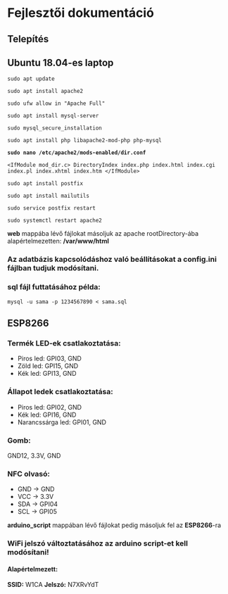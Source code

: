 # Fejlesztői dokumentáció
## Telepítés
## Ubuntu 18.04-es laptop
`sudo apt update`

`sudo apt install apache2`

`sudo ufw allow in "Apache Full"`

`sudo apt install mysql-server`

`sudo mysql_secure_installation`

`sudo apt install php libapache2-mod-php php-mysql`

**`sudo nano /etc/apache2/mods-enabled/dir.conf`**

`<IfModule mod_dir.c>
    DirectoryIndex index.php index.html index.cgi index.pl index.xhtml index.htm
</IfModule>`


`sudo apt install postfix`

`sudo apt install mailutils`

`sudo service postfix restart`



`sudo systemctl restart apache2`


**web** mappába lévő fájlokat másoljuk az apache rootDirectory-ába alapértelmezetten: **/var/www/html**

### Az adatbázis kapcsolódáshoz való beállításokat a **config.ini** fájlban tudjuk modósítani.
### sql fájl futtatásához példa:
`mysql -u sama -p 1234567890 < sama.sql`

## ESP8266

### Termék LED-ek csatlakoztatása:
- Piros led: GPI03, GND
- Zöld led: GPI15, GND
- Kék led: GPI13, GND

### Állapot ledek csatlakoztatása:
- Piros led: GPI02, GND
- Kék led: GPI16, GND
- Narancssárga led: GPI01, GND

### Gomb: 
GND12, 3.3V, GND

### NFC olvasó: 
- GND -> GND
- VCC -> 3.3V
- SDA -> GPI04
- SCL -> GPI05


**arduino_script** mappában lévő fájlokat pedig másoljuk fel az **ESP8266**-ra

### WiFi jelszó változtatásához az arduino script-et kell modósítani!
#### Alapértelmezett:
**SSID:** W1CA
**Jelszó:** N7XRvYdT
